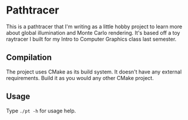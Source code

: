 # Pathtracer

This is a pathtracer that I'm writing as a little hobby project to
learn more about global illumination and Monte Carlo rendering. It's
based off a toy raytracer I built for my Intro to Computer Graphics
class last semester.

## Compilation

The project uses CMake as its build system. It doesn't have any
external requirements. Build it as you would any other CMake project.

## Usage

Type `./pt -h` for usage help.
